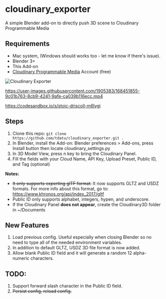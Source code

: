 # cloudinary_exporter
A simple Blender add-on to directly push 3D scene to Cloudinary Programmable Media


## Requirements
- Mac system, (Windows should works too - let me know if there's issue).
- Blender 3+ 
- This Add-on
- [Cloudinary Programmable Media](https://cloudinary.com/products/programmable_media) Account (free)

![Cloudinary Exporter](https://res.cloudinary.com/tdatupersonal/image/upload/v1652572300/blender/screenshot_mmcnpd.png)

https://user-images.githubusercontent.com/1905383/168451855-9c01b763-8cb9-4241-9afe-ca039b116ecc.mp4

https://codesandbox.io/s/stoic-driscoll-m6lvgi

## Steps  
1. Clone this repo: `git clone https://github.com/tdatu/cloudinary_exporter.git .`
2. In Blender, install the Add-on: Blender preferences > Add-ons, press Install button then locate cloudinary_settings.py
3. In 3D Model View, press n key to bring the Cloudinary Panel. 
4. Fill the fields with your Cloud Name, API Key, Upload Preset, Public ID, and Tag (optional) 


__Notes:__  
* ~~It only supports exporting glTF format.~~ It now supports GLTZ and USDZ formats. For more info about this format, go to: https://www.khronos.org/api/index_2017/gltf
* Public ID only supports alphabet, integers, hypen, and underscore.
* If the Cloudinary Panel **does not appear**, create the Cloudinary3D folder in ~/Documents


## New Features
1. Load previous config.  Useful especially when closing Blender so no
   need to type all of the needed environment variables. 
2. In addition to default GLTZ, USDZ 3D file format is now added. 
3. Allow blank Public ID field and it will generate a random
  12 alpha-numeric characters. 


## TODO: 
1. Support forward slash character in the Public ID field.  
2. ~~Persist config, reload config.~~  




